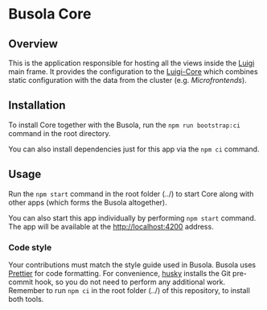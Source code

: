 # Busola Core

## Overview

This is the application responsible for hosting all the views inside the [Luigi](https://luigi-project.io/) main frame. It provides the configuration to the [Luigi-Core](https://github.com/SAP/luigi/tree/master/core) which combines static configuration with the data from the cluster (e.g. _Microfrontends_).

## Installation

To install Core together with the Busola, run the `npm run bootstrap:ci` command in the root directory.

You can also install dependencies just for this app via the `npm ci` command.

## Usage

Run the `npm start` command in the root folder (../) to start Core along with other apps (which forms the Busola altogether).

You can also start this app individually by performing `npm start` command. The app will be available at the [http://localhost:4200](http://localhost:4200) address.

### Code style

Your contributions must match the style guide used in Busola. Busola uses [Prettier](https://prettier.io) for code formatting. For convenience, [husky](https://github.com/typicode/husky) installs the Git pre-commit hook, so you do not need to perform any additional work. Remember to run `npm ci` in the root folder (../) of this repository, to install both tools.
